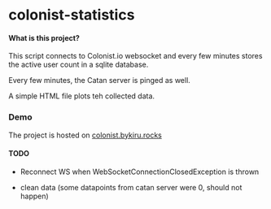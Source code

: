 # colonist-statistics

#### What is this project?
This script connects to Colonist.io websocket and every few minutes stores the active user count in a sqlite database.

Every few minutes, the Catan server is pinged as well.

A simple HTML file plots teh collected data.


### Demo
The project is hosted on [colonist.bykiru.rocks](https://colonist.bykiru.rocks/)


#### TODO

- Reconnect WS when WebSocketConnectionClosedException is thrown

- clean data (some datapoints from catan server were 0, should not happen)


